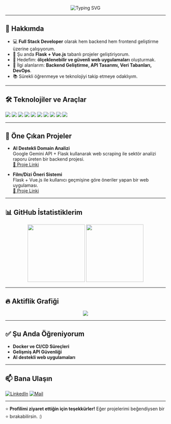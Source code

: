 <!-- Banner -->
<p align="center">
  <img src="https://readme-typing-svg.herokuapp.com?font=Fira+Code&weight=500&size=28&pause=1000&color=4CAF50&center=true&vCenter=true&width=600&lines=👋+Merhaba,+Ben+Oğuzhan!;💻+Full+Stack+Developer;🚀+Web+ve+Backend+Geliştirici;🌱+Öğrenmeyi+ve+Üretmeyi+Seviyorum" alt="Typing SVG" />
</p>

---

## 🚀 Hakkımda
- 💻 **Full Stack Developer** olarak hem backend hem frontend geliştirme üzerine çalışıyorum.
- 🌱 Şu anda **Flask + Vue.js** tabanlı projeler geliştiriyorum.
- 📌 Hedefim: **ölçeklenebilir ve güvenli web uygulamaları** oluşturmak.
- 🎯 İlgi alanlarım: **Backend Geliştirme, API Tasarımı, Veri Tabanları, DevOps**.
- 📚 Sürekli öğrenmeye ve teknolojiyi takip etmeye odaklıyım.

---

## 🛠️ Teknolojiler ve Araçlar
<p>
  <img src="https://img.shields.io/badge/-Python-3776AB?logo=python&logoColor=white" />
  <img src="https://img.shields.io/badge/-Flask-000000?logo=flask&logoColor=white" />
  <img src="https://img.shields.io/badge/-Vue.js-4FC08D?logo=vue.js&logoColor=white" />
  <img src="https://img.shields.io/badge/-JavaScript-F7DF1E?logo=javascript&logoColor=black" />
  <img src="https://img.shields.io/badge/-PostgreSQL-336791?logo=postgresql&logoColor=white" />
  <img src="https://img.shields.io/badge/-C%23-239120?logo=c-sharp&logoColor=white" />
  <img src="https://img.shields.io/badge/-HTML5-E34F26?logo=html5&logoColor=white" />
  <img src="https://img.shields.io/badge/-CSS3-1572B6?logo=css3&logoColor=white" />
  <img src="https://img.shields.io/badge/-Docker-2496ED?logo=docker&logoColor=white" />
  <img src="https://img.shields.io/badge/-Git-F05032?logo=git&logoColor=white" />
</p>

---

## 📌 Öne Çıkan Projeler
- **AI Destekli Domain Analizi**  
  Google Gemini API + Flask kullanarak web scraping ile sektör analizi raporu üreten bir backend projesi.  
  [🔗 Proje Linki](https://github.com/syloguzhan/AnalysisReportNew)

- **Film/Dizi Öneri Sistemi**  
  Flask + Vue.js ile kullanıcı geçmişine göre öneriler yapan bir web uygulaması.  
  [🔗 Proje Linki](https://github.com/syloguzhan/movie-recommendation)

---

## 📊 GitHub İstatistiklerim
<p align="center">
  <img src="https://github-readme-stats.vercel.app/api?username=syloguzhan&show_icons=true&theme=radical" height="180" />
  <img src="https://github-readme-stats.vercel.app/api/top-langs/?username=syloguzhan&layout=compact&theme=radical" height="180" />
</p>

---

## 🔥 Aktiflik Grafiği
<p align="center">
  <img src="https://github-readme-activity-graph.vercel.app/graph?username=syloguzhan&theme=react-dark&hide_border=true" />
</p>

---

## ✅ Şu Anda Öğreniyorum
- **Docker ve CI/CD Süreçleri**
- **Gelişmiş API Güvenliği**
- **AI destekli web uygulamaları**

---

## 📫 Bana Ulaşın
[![LinkedIn](https://img.shields.io/badge/-LinkedIn-0077B5?logo=linkedin&logoColor=white)](https://www.linkedin.com/in/kendi-linkin)
[![Mail](https://img.shields.io/badge/-Email-D14836?logo=gmail&logoColor=white)](mailto:oguzhansoylu866@gmail.com)

---

⭐ **Profilimi ziyaret ettiğin için teşekkürler!** Eğer projelerimi beğendiysen bir ⭐ bırakabilirsin. :)


